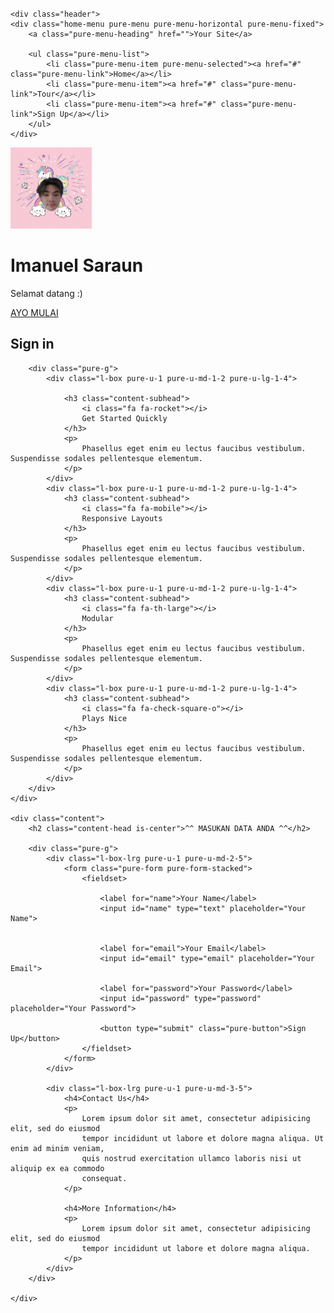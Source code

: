 <!doctype html>
<html lang="en">
<head>
    <meta charset="utf-8">
    <meta name="viewport" content="width=device-width, initial-scale=1.0">
    <meta name="description" content="A layout example that shows off a responsive product landing page.">
    <title>Landing Page &ndash; Layout Examples &ndash; Pure</title>
    <link rel="stylesheet" href="index.html">
    <link rel="stylesheet" href="/css/pure/grids-responsive-min.css">
    <link rel="stylesheet" href="https://netdna.bootstrapcdn.com/font-awesome/4.0.3/css/font-awesome.css">
    <link rel="stylesheet" href="nuelsaraun.css">
    <a href="index.html"></a>
</head>

<body>
    <iframe src="" frameborder="0" width="" height=""></iframe>

    <div class="header">
    <div class="home-menu pure-menu pure-menu-horizontal pure-menu-fixed">
        <a class="pure-menu-heading" href="">Your Site</a>

        <ul class="pure-menu-list">
            <li class="pure-menu-item pure-menu-selected"><a href="#" class="pure-menu-link">Home</a></li>
            <li class="pure-menu-item"><a href="#" class="pure-menu-link">Tour</a></li>
            <li class="pure-menu-item"><a href="#" class="pure-menu-link">Sign Up</a></li>
        </ul>
    </div>
</div>

<div class="splash-container">
    <div class="splash">
        <img src="mkinjimok.jpg" style="width:130px;height:130px;"/>
        <h1 class="splash-head">Imanuel Saraun</h1>
        <p class="splash-subhead">
            Selamat datang :)
        </p>
        <p>
            <a href="" class="pure-button pure-button-primary">AYO MULAI</a>
        </p>
    </div>
</div>

<div class="content-wrapper">
    <div class="content">
        <h2 class="content-head is-center">Sign in</h2>

        <div class="pure-g">
            <div class="l-box pure-u-1 pure-u-md-1-2 pure-u-lg-1-4">

                <h3 class="content-subhead">
                    <i class="fa fa-rocket"></i>
                    Get Started Quickly
                </h3>
                <p>
                    Phasellus eget enim eu lectus faucibus vestibulum. Suspendisse sodales pellentesque elementum.
                </p>
            </div>
            <div class="l-box pure-u-1 pure-u-md-1-2 pure-u-lg-1-4">
                <h3 class="content-subhead">
                    <i class="fa fa-mobile"></i>
                    Responsive Layouts
                </h3>
                <p>
                    Phasellus eget enim eu lectus faucibus vestibulum. Suspendisse sodales pellentesque elementum.
                </p>
            </div>
            <div class="l-box pure-u-1 pure-u-md-1-2 pure-u-lg-1-4">
                <h3 class="content-subhead">
                    <i class="fa fa-th-large"></i>
                    Modular
                </h3>
                <p>
                    Phasellus eget enim eu lectus faucibus vestibulum. Suspendisse sodales pellentesque elementum.
                </p>
            </div>
            <div class="l-box pure-u-1 pure-u-md-1-2 pure-u-lg-1-4">
                <h3 class="content-subhead">
                    <i class="fa fa-check-square-o"></i>
                    Plays Nice
                </h3>
                <p>
                    Phasellus eget enim eu lectus faucibus vestibulum. Suspendisse sodales pellentesque elementum.
                </p>
            </div>
        </div>
    </div>
    
    <div class="content">
        <h2 class="content-head is-center">^^ MASUKAN DATA ANDA ^^</h2>

        <div class="pure-g">
            <div class="l-box-lrg pure-u-1 pure-u-md-2-5">
                <form class="pure-form pure-form-stacked">
                    <fieldset>

                        <label for="name">Your Name</label>
                        <input id="name" type="text" placeholder="Your Name">


                        <label for="email">Your Email</label>
                        <input id="email" type="email" placeholder="Your Email">

                        <label for="password">Your Password</label>
                        <input id="password" type="password" placeholder="Your Password">

                        <button type="submit" class="pure-button">Sign Up</button>
                    </fieldset>
                </form>
            </div>

            <div class="l-box-lrg pure-u-1 pure-u-md-3-5">
                <h4>Contact Us</h4>
                <p>
                    Lorem ipsum dolor sit amet, consectetur adipisicing elit, sed do eiusmod
                    tempor incididunt ut labore et dolore magna aliqua. Ut enim ad minim veniam,
                    quis nostrud exercitation ullamco laboris nisi ut aliquip ex ea commodo
                    consequat.
                </p>

                <h4>More Information</h4>
                <p>
                    Lorem ipsum dolor sit amet, consectetur adipisicing elit, sed do eiusmod
                    tempor incididunt ut labore et dolore magna aliqua.
                </p>
            </div>
        </div>

    </div>

   

</div>

</body>
</html>
